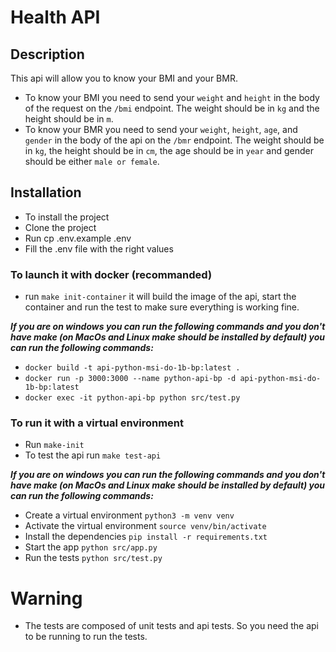 # Health API

## Description

This api will allow you to know your BMI and your BMR.

- To know your BMI you need to send your `weight` and `height` in the body of the request on the `/bmi` endpoint. The weight should be in `kg` and the height should be in `m`.
- To know your BMR you need to send your `weight`, `height`, `age`, and `gender` in the body of the api on the `/bmr` endpoint. The weight should be in `kg`, the height should be in `cm`, the age should be in `year` and gender should be either `male or female`.

## Installation

- To install the project
- Clone the project
- Run cp .env.example .env
- Fill the .env file with the right values

### To launch it with docker (recommanded)

- run `make init-container` it will build the image of the api, start the container and run the test to make sure everything is working fine.

**_If you are on windows you can run the following commands and you don't have make (on MacOs and Linux make should be installed by default) you can run the following commands:_**

- `docker build -t api-python-msi-do-1b-bp:latest .`
- `docker run -p 3000:3000 --name python-api-bp -d api-python-msi-do-1b-bp:latest`
- `docker exec -it python-api-bp python src/test.py`

### To run it with a virtual environment

- Run `make-init`
- To test the api run `make test-api`

**_If you are on windows you can run the following commands and you don't have make (on MacOs and Linux make should be installed by default) you can run the following commands:_**

- Create a virtual environment `python3 -m venv venv`
- Activate the virtual environment `source venv/bin/activate`
- Install the dependencies `pip install -r requirements.txt`
- Start the app `python src/app.py`
- Run the tests `python src/test.py`

# Warning

- The tests are composed of unit tests and api tests. So you need the api to be running to run the tests.
